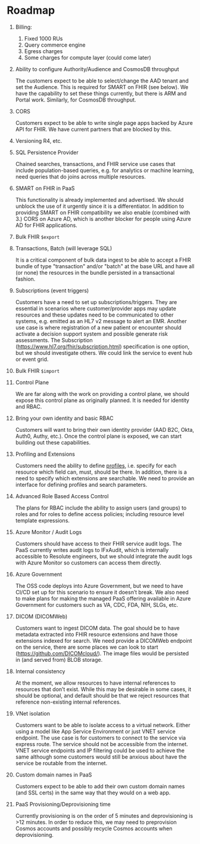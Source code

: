 # Roadmap

1. Billing:
    1. Fixed 1000 RUs
    1. Query commerce engine
    1. Egress charges
    1. Some charges for compute layer (could come later)

1. Ability to configure Authority/Audience and CosmosDB throughput

    The customers expect to be able to select/change the AAD tenant and set the Audience. This is required for SMART on FHIR (see below). We have the capability to set these things currently, but there is ARM and Portal work. Similarly, for CosmosDB throughput.

1. CORS

    Customers expect to be able to write single page apps backed by Azure API for FHIR. We have current partners that are blocked by this.

1. Versioning R4, etc.

1. SQL Persistence Provider

    Chained searches, transactions, and FHIR service use cases that include population-based queries, e.g. for analytics or machine learning, need queries that do joins across multiple resources.

1. SMART on FHIR in PaaS

    This functionality is already implemented and advertised. We should unblock the use of it urgently since it is a differentiator. In addition to providing SMART on FHIR compatibility we also enable (combined with 3.) CORS on Azure AD, which is another blocker for people using Azure AD for FHIR applications.

1. Bulk FHIR `$export`

1. Transactions, Batch (will leverage SQL)

    It is a critical component of bulk data ingest to be able to accept a FHIR bundle of type "transaction" and/or "batch" at the base URL and have all (or none) the resources in the bundle persisted in a transactional fashion.

1. Subscriptions (event triggers)

    Customers have a need to set up subscriptions/triggers. They are essential in scenarios where customer/provider apps may update resources and these updates need to be communicated to other systems, e.g. emitted as an HL7 v2 message to alert an EMR. Another use case is where registration of a new patient or encounter should activate a decision support system and possible generate risk assessments. The Subscription (https://www.hl7.org/fhir/subscription.html) specification is one option, but we should investigate others. We could link the service to event hub or event grid.

1. Bulk FHIR `$import`

1. Control Plane

    We are far along with the work on providing a control plane, we should expose this control plane as originally planned. It is needed for identity and RBAC.  

1. Bring your own identity and basic RBAC

    Customers will want to bring their own identity provider (AAD B2C, Okta, Auth0, Authy, etc.). Once the control plane is exposed, we can start building out these capabilities.  

1. Profiling and Extensions

    Customers need the ability to define [profiles](https://www.hl7.org/fhir/profiling.html), i.e. specify for each resource which field can, must, should be there. In addition, there is a need to specify which extensions are searchable. We need to provide an interface for defining profiles and search parameters. 

1. Advanced Role Based Access Control

    The plans for RBAC include the ability to assign users (and groups) to roles and for roles to define access policies; including resource level template expressions.

1. Azure Monitor / Audit Logs

    Customers should have access to their FHIR service audit logs.  The PaaS currently writes audit logs to IFxAudit, which is internally accessible to Resolute engineers, but we should integrate the audit logs with Azure Monitor so customers can access them directly.

1. Azure Government

    The OSS code deploys into Azure Government, but we need to have CI/CD set up for this scenario to ensure it doesn’t break. We also need to make plans for making the managed PaaS offering available in Azure Government for customers such as VA, CDC, FDA, NIH, SLGs, etc.  

1. DICOM (DICOMWeb)

    Customers want to ingest DICOM data. The goal should be to have metadata extracted into FHIR resource extensions and have those extensions indexed for search. We need provide a DICOMWeb endpoint on the service, there are some places we can look to start (https://github.com/DICOMcloud/). The image files would be persisted in (and served from) BLOB storage.

1. Internal consistency

    At the moment, we allow resources to have internal references to resources that don’t exist. While this may be desirable in some cases, it should be optional, and default should be that we reject resources that reference non-existing internal references.

1. VNet isolation

    Customers want to be able to isolate access to a virtual network. Either using a model like App Service Environment or just VNET service endpoint. The use case is for customers to connect to the service via express route. The service should not be accessible from the internet. VNET service endpoints and IP filtering could be used to achieve the same although some customers would still be anxious about have the service be routable from the internet.

1. Custom domain names in PaaS

    Customers expect to be able to add their own custom domain names (and SSL certs) in the same way that they would on a web app.

1. PaaS Provisioning/Deprovisioning time

    Currently provisioning is on the order of 5 minutes and deprovisioning is >12 minutes. In order to reduce this, we may need to preprovision Cosmos accounts and possibly recycle Cosmos accounts when deprovisioning.  
